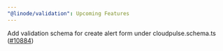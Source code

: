 ```yaml
---
"@linode/validation": Upcoming Features
---
```


Add validation schema for create alert form under cloudpulse.schema.ts ([#10884](https://github.com/linode/manager/pull/10884))
